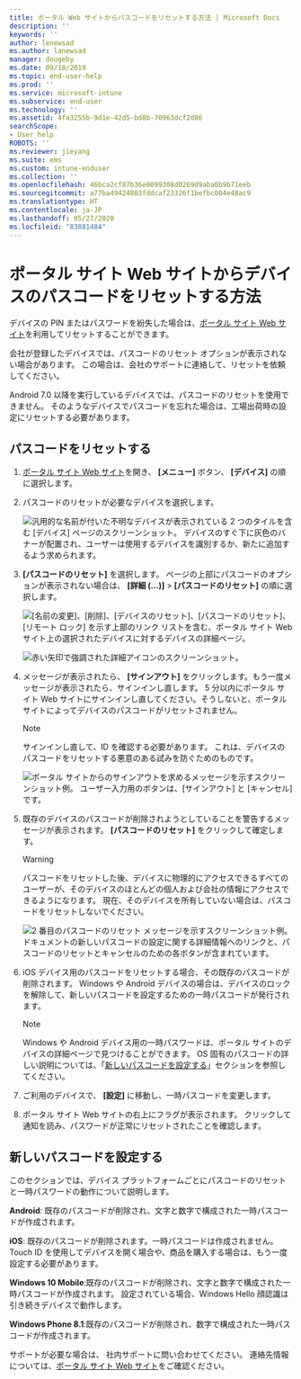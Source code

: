 ```yaml
---
title: ポータル Web サイトからパスコードをリセットする方法 | Microsoft Docs
description: ''
keywords: ''
author: lenewsad
ms.author: lanewsad
manager: dougeby
ms.date: 09/18/2019
ms.topic: end-user-help
ms.prod: ''
ms.service: microsoft-intune
ms.subservice: end-user
ms.technology: ''
ms.assetid: 4fa3255b-9d1e-42d5-bd8b-70963dcf2d86
searchScope:
- User help
ROBOTS: ''
ms.reviewer: jieyang
ms.suite: ems
ms.custom: intune-enduser
ms.collection: ''
ms.openlocfilehash: 46bca2cf87b36e0099308d0269d9aba0b9b71eeb
ms.sourcegitcommit: a77ba49424803fddcaf23326f1befbc004e48ac9
ms.translationtype: HT
ms.contentlocale: ja-JP
ms.lasthandoff: 05/27/2020
ms.locfileid: "83881484"
---
```

# <a name="how-to-reset-your-device-passcode-from-the-company-portal-website"></a>ポータル サイト Web サイトからデバイスのパスコードをリセットする方法

デバイスの PIN またはパスワードを紛失した場合は、[ポータル サイト Web サイト](https://portal.manage.microsoft.com)を利用してリセットすることができます。 

会社が登録したデバイスでは、パスコードのリセット オプションが表示されない場合があります。 この場合は、会社のサポートに連絡して、リセットを依頼してください。  

Android 7.0 以降を実行しているデバイスでは、パスコードのリセットを使用できません。 そのようなデバイスでパスコードを忘れた場合は、工場出荷時の設定にリセットする必要があります。  

## <a name="reset-your-passcode"></a>パスコードをリセットする

1. [ポータル サイト Web サイト](https://portal.manage.microsoft.com)を開き、 __[メニュー]__ ボタン、 __[デバイス]__ の順に選択します。  

2. パスコードのリセットが必要なデバイスを選択します。  

    ![汎用的な名前が付いた不明なデバイスが表示されている 2 つのタイルを含む [デバイス] ページのスクリーンショット。 デバイスのすぐ下に灰色のバナーが配置され、ユーザーは使用するデバイスを識別するか、新たに追加するよう求められます。](./media/rename-reset-device-step2-1808.png) 

3. **[パスコードのリセット]** を選択します。 ページの上部にパスコードのオプションが表示されない場合は、 **[詳細 (...)]**  >  **[パスコードのリセット]** の順に選択します。   

   ![[名前の変更]、[削除]、[デバイスのリセット]、[パスコードのリセット]、[リモート ロック] を示す上部のリンク リストを含む、ポータル サイト Web サイト上の選択されたデバイスに対するデバイスの詳細ページ。 ](./media/rename-reset-device-1808.png)   

    ![赤い矢印で強調された詳細アイコンのスクリーンショット。](./media/rename-reset-device-step3-more-1808.png)  

4. メッセージが表示されたら、 **[サインアウト]** をクリックします。もう一度メッセージが表示されたら、サインインし直します。 5 分以内にポータル サイト Web サイトにサインインし直してください。そうしないと、ポータル サイトによってデバイスのパスコードがリセットされません。  

   > [!NOTE]
   > サインインし直して、ID を確認する必要があります。 これは、デバイスのパスコードをリセットする悪意のある試みを防ぐためのものです。

   ![ポータル サイトからのサインアウトを求めるメッセージを示すスクリーンショット例。 ユーザー入力用のボタンは、[サインアウト] と [キャンセル] です。](./media/iwp-reset-passcode-popup-1808.png)

5. 既存のデバイスのパスコードが削除されようとしていることを警告するメッセージが表示されます。 **[パスコードのリセット]** をクリックして確定します。  
    > [!WARNING]
    > パスコードをリセットした後、デバイスに物理的にアクセスできるすべてのユーザーが、そのデバイスのほとんどの個人および会社の情報にアクセスできるようになります。 現在、そのデバイスを所有していない場合は、パスコードをリセットしないでください。  

   ![2 番目のパスコードのリセット メッセージを示すスクリーンショット例。 ドキュメントの新しいパスコードの設定に関する詳細情報へのリンクと、パスコードのリセットとキャンセルのための各ボタンが含まれています。](./media/iwp-reset-passcode-popup2-1808.png) 

6. iOS デバイス用のパスコードをリセットする場合、その既存のパスコードが削除されます。 Windows や Android デバイスの場合は、デバイスのロックを解除して、新しいパスコードを設定するための一時パスコードが発行されます。 

   > [!NOTE]
   > Windows や Android デバイス用の一時パスワードは、ポータル サイトのデバイスの詳細ページで見つけることができます。 OS 固有のパスコードの詳しい説明については、「[新しいパスコードを設定する](reset-your-passcode-cpwebsite.md#set-up-a-new-passcode)」セクションを参照してください。  
   
7. ご利用のデバイスで、 **[設定]** に移動し、一時パスコードを変更します。 

8. ポータル サイト Web サイトの右上にフラグが表示されます。 クリックして通知を読み、パスワードが正常にリセットされたことを確認します。  

## <a name="set-up-a-new-passcode"></a>新しいパスコードを設定する  

このセクションでは、デバイス プラットフォームごとにパスコードのリセットと一時パスワードの動作について説明します。  

**Android**: 既存のパスコードが削除され、文字と数字で構成された一時パスコードが作成されます。

**iOS**: 既存のパスコードが削除されます。一時パスコードは作成されません。 Touch ID を使用してデバイスを開く場合や、商品を購入する場合は、もう一度設定する必要があります。  

**Windows 10 Mobile**:既存のパスコードが削除され、文字と数字で構成された一時パスコードが作成されます。 設定されている場合、Windows Hello 顔認識は引き続きデバイスで動作します。

**Windows Phone 8.1**:既存のパスコードが削除され、数字で構成された一時パスコードが作成されます。  

サポートが必要な場合は、 社内サポートに問い合わせてください。 連絡先情報については、[ポータル サイト Web サイト](https://go.microsoft.com/fwlink/?linkid=2010980)をご確認ください。  
